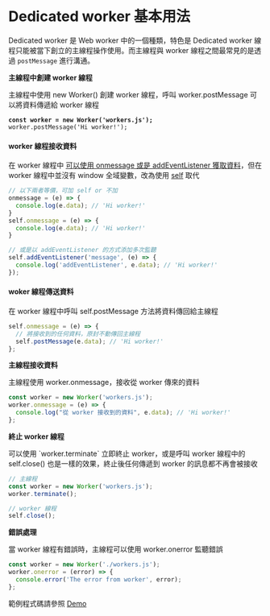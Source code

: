 # Dedicated worker 基本用法

Dedicated worker 是 Web worker 中的一個種類，特色是 Dedicated worker 線程只能被當下創立的主線程操作使用。而主線程與 worker 線程之間最常見的是透過 `postMessage` 進行溝通。

**主線程中創建 worker 線程**

主線程中使用 new Worker() 創建 worker 線程，呼叫 worker.postMessage 可以將資料傳遞給 worker 線程

<pre class="language-javascript"><code class="lang-javascript"><strong>const worker = new Worker('workers.js');
</strong>worker.postMessage('Hi worker!');
</code></pre>

#### worker 線程接收資料

在 worker 線程中 [可以使用 onmessage 或是 addEventListener 獲取資料](https://developer.mozilla.org/en-US/docs/Web/API/Worker/message\_event)，但在 worker 線程中並沒有 window 全域變數，改為使用 [self](https://developer.mozilla.org/en-US/docs/Web/API/Window/self) 取代

```javascript
// 以下兩者等價，可加 self or 不加
onmessage = (e) => {
  console.log(e.data); // 'Hi worker!'
}
self.onmessage = (e) => {
  console.log(e.data); // 'Hi worker!'
}

// 或是以 addEventListener 的方式添加多次監聽
self.addEventListener('message', (e) => {
  console.log('addEventListener', e.data); // 'Hi worker!'
});
```

#### woker 線程傳送資料

在 worker 線程中呼叫 self.postMessage 方法將資料傳回給主線程

```javascript
self.onmessage = (e) => {
  // 將接收到的任何資料，原封不動傳回主線程
  self.postMessage(e.data); // 'Hi worker!'
};
```

**主線程接收資料**

主線程使用 worker.onmessage，接收從 worker 傳來的資料

```javascript
const worker = new Worker('workers.js');
worker.onmessage = (e) => {
  console.log("從 worker 接收到的資料", e.data); // 'Hi worker!'
};
```

**終止 worker 線程**

可以使用 \`worker.terminate\` 立即終止 worker，或是呼叫 worker 線程中的 self.close() 也是一樣的效果，終止後任何傳遞到 worker 的訊息都不再會被接收

```javascript
// 主線程
const worker = new Worker('workers.js');
worker.terminate();

// worker 線程
self.close();
```

**錯誤處理**

當 worker 線程有錯誤時，主線程可以使用 worker.onerror 監聽錯誤

```javascript
const worker = new Worker('./workers.js');
worker.onerror = (error) => {
  console.error('The error from worker', error);
};
```

範例程式碼請參照 [Demo](https://codesandbox.io/s/dedicated-worker-tt7rkr)
